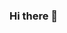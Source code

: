 ### Hi there 👋

<!--
**Abdullahtareq/Abdullahtareq** is a ✨ _special_ ✨ repository because its `README.md` (this file) appears on your GitHub profile.

Here are some ideas to get you started:

- 🔭 I’m currently interested in learning about programming ...
- 🌱 I’m currently working on learning and getting higher grade  ...
- 👯 my favorite hobby is play Playstation and play football and basketball  ...
-->
